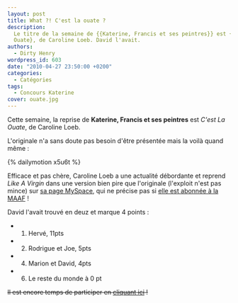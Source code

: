 ```yaml
---
layout: post
title: What ?! C'est la ouate ?
description:
  Le titre de la semaine de {{Katerine, Francis et ses peintres}} est {C'est La
  Ouate}, de Caroline Loeb. David l'avait.
authors:
  - Dirty Henry
wordpress_id: 603
date: "2010-04-27 23:50:00 +0200"
categories:
  - Catégories
tags:
  - Concours Katerine
cover: ouate.jpg
---
```


Cette semaine, la reprise de **Katerine, Francis et ses peintres** est _C'est La
Ouate_, de Caroline Loeb.

L'originale n'a sans doute pas besoin d'être présentée mais la voilà quand
même :

{% dailymotion x5u6t %}

Efficace et pas chère, Caroline Loeb a une actualité débordante et reprend _Like
A Virgin_ dans une version bien pire que l'originale (l'exploit n'est pas mince)
sur [sa page MySpace](http://www.myspace.com/carolineloeb), qui ne précise pas
si [elle est abonnée à la MAAF](http://www.kewego.fr/video/iLyROoafYWPh.html) !

David l'avait trouvé en deuz et marque 4 points :

- 1. Hervé, 11pts
- 2. Rodrigue et Joe, 5pts
- 4. Marion et David, 4pts
- 6. Le reste du monde à 0 pt

<strike>Il est encore temps de participer en [cliquant ici](569) !</strike>
